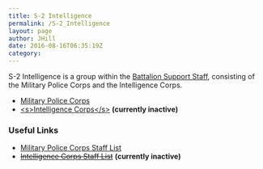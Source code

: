 ```yaml
---
title: S-2 Intelligence
permalink: /S-2_Intelligence
layout: page
author: JHill
date: 2016-08-16T06:35:19Z
category: 
---
```

S-2 Intelligence is a group within the [Battalion Support
Staff](Battalion_Support_Staff "wikilink"), consisting of the Military
Police Corps and the Intelligence Corps.

  - [Military Police Corps](Military_Police_Corps "wikilink")
  - [\<s\>Intelligence
    Corps\</s\>](\<s\>Intelligence_Corps\</s\> "wikilink") **(currently
    inactive)**

### Useful Links

  - [Military Police Corps Staff
    List](http://personnel.29th.org/#units/MP)
  - [<s>Intelligence Corps Staff List</s>](http://about:blank)
    **(currently inactive)**

